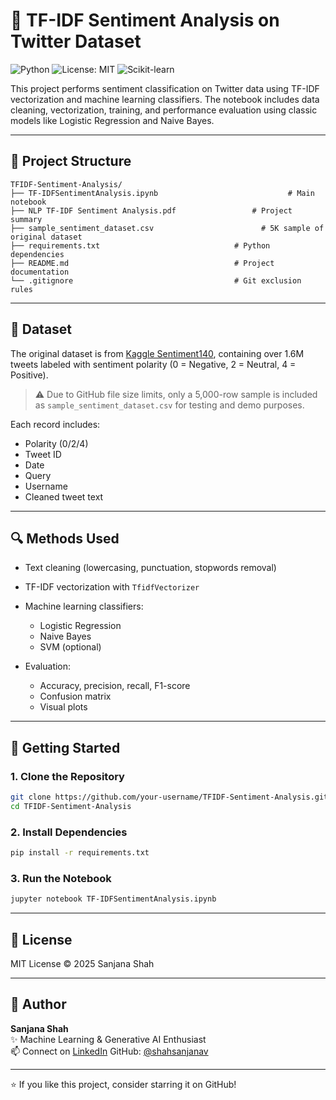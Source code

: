 # 💬 TF-IDF Sentiment Analysis on Twitter Dataset

![Python](https://img.shields.io/badge/Python-3.10-blue?logo=python)
![License: MIT](https://img.shields.io/badge/License-MIT-yellow.svg)
![Scikit-learn](https://img.shields.io/badge/Built%20With-scikit--learn-ff69b4)

This project performs sentiment classification on Twitter data using TF-IDF vectorization and machine learning classifiers. The notebook includes data cleaning, vectorization, training, and performance evaluation using classic models like Logistic Regression and Naive Bayes.

---

## 📁 Project Structure

```
TFIDF-Sentiment-Analysis/
├── TF-IDFSentimentAnalysis.ipynb  							  # Main notebook
├── NLP TF-IDF Sentiment Analysis.pdf        		  # Project summary
├── sample_sentiment_dataset.csv 			            # 5K sample of original dataset
├── requirements.txt                              # Python dependencies
├── README.md                                     # Project documentation
└── .gitignore                                    # Git exclusion rules
```

---

## 🧠 Dataset

The original dataset is from [Kaggle Sentiment140](https://www.kaggle.com/datasets/abhi8923shriv/sentiment-analysis-dataset), containing over 1.6M tweets labeled with sentiment polarity (0 = Negative, 2 = Neutral, 4 = Positive).

> ⚠️ Due to GitHub file size limits, only a 5,000-row sample is included as `sample_sentiment_dataset.csv` for testing and demo purposes.

Each record includes:
- Polarity (0/2/4)
- Tweet ID
- Date
- Query
- Username
- Cleaned tweet text

---

## 🔍 Methods Used

- Text cleaning (lowercasing, punctuation, stopwords removal)

- TF-IDF vectorization with `TfidfVectorizer`

- Machine learning classifiers:
  - Logistic Regression
  - Naive Bayes
  - SVM (optional)

- Evaluation:
  - Accuracy, precision, recall, F1-score
  - Confusion matrix
  - Visual plots

---

## 🚀 Getting Started

### 1. Clone the Repository
```bash
git clone https://github.com/your-username/TFIDF-Sentiment-Analysis.git
cd TFIDF-Sentiment-Analysis
```

### 2. Install Dependencies
```bash
pip install -r requirements.txt
```

### 3. Run the Notebook
```bash
jupyter notebook TF-IDFSentimentAnalysis.ipynb
```

---

## 📄 License
MIT License © 2025 Sanjana Shah

---

## 👤 Author

**Sanjana Shah**  
✨ Machine Learning & Generative AI Enthusiast  
📫 Connect on [LinkedIn](https://www.linkedin.com/in/sanjanavshah)
GitHub: [@shahsanjanav](https://github.com/shahsanjanav)

---

⭐ If you like this project, consider starring it on GitHub!